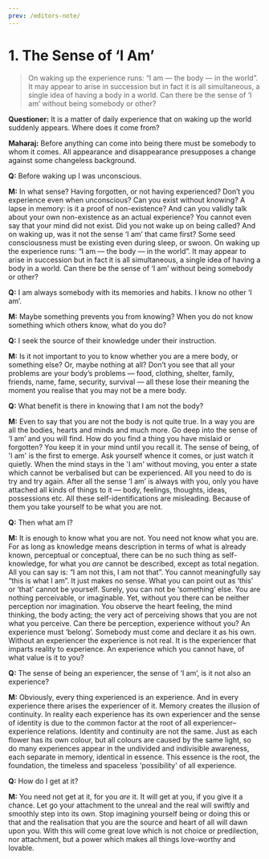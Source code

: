 ```yaml
---
prev: /editors-note/
---
```

# 1. The Sense of ‘I Am’

>On waking up the experience runs: “I am — the body — in the world”. It may appear to arise in succession but in fact it is all simultaneous, a single idea of having a body in a world. Can there be the sense of ‘I am’ without being somebody or other?

**Questioner:** It is a matter of daily experience that on waking up the world suddenly appears. Where does it come from?

**Maharaj:** Before anything can come into being there must be somebody to whom it comes. All appearance and disappearance presupposes a change against some changeless background.

**Q:** Before waking up I was unconscious.

**M:** In what sense? Having forgotten, or not having experienced? Don’t you experience even when unconscious? Can you exist without knowing? A lapse in memory: is it a proof of non-existence? And can you validly talk about your own non-existence as an actual experience? You cannot even say that your mind did not exist. Did you not wake up on being called? And on waking up, was it not the sense ‘I am’ that came first? Some seed consciousness must be existing even during sleep, or swoon. On waking up the experience runs: “I am — the body — in the world”. It may appear to arise in succession but in fact it is all simultaneous, a single idea of having a body in a world. Can there be the sense of ‘I am’ without being somebody or other?

**Q:** I am always somebody with its memories and habits. I know no other ‘I am’.

**M:**  Maybe something prevents you from knowing? When you do not know something which others know, what do you do?

**Q:** I seek the source of their knowledge under their instruction.

**M:** Is it not important to you to know whether you are a mere body, or something else? Or, maybe nothing at all? Don’t you see that all your problems are your body’s problems — food, clothing, shelter, family, friends, name, fame, security, survival — all these lose their meaning the moment you realise that you may not be a mere body.

**Q:** What benefit is there in knowing that I am not the body?

**M:** Even to say that you are not the body is not quite true. In a way you are all the bodies, hearts and minds and much more. Go deep into the sense of ‘I am’ and you will find. How do you find a thing you have mislaid or forgotten? You keep it in your mind until you recall it. The sense of being, of 'I am' is the first to emerge. Ask yourself whence it comes, or just watch it quietly. When the mind stays in the 'I am' without moving, you enter a state which cannot be verbalised but can be experienced. All you need to do is try and try again. After all the sense ‘I am’ is always with you, only you have attached all kinds of things to it — body, feelings, thoughts, ideas, possessions etc. All these self-identifications are misleading. Because of them you take yourself to be what you are not.

**Q:** Then what am I?

**M:** It is enough to know what you are not. You need not know what you are. For as long as knowledge means description in terms of what is already known, perceptual or conceptual, there can be no such thing as self-knowledge, for what you *are* cannot be described, except as total negation. All you can say is: “I am not this, I am not that”. You cannot meaningfully say “this is what I am”. It just makes no sense. What you can point out as ‘this’ or ‘that’ cannot be yourself. Surely, you can not be ‘something’ else. You are nothing perceivable, or imaginable. Yet, without you there can be neither perception nor imagination. You observe the heart feeling, the mind thinking, the body acting; the very act of perceiving shows that you are not what you perceive. Can there be perception, experience without you? An experience must ‘belong’. Somebody must come and declare it as his own. Without an experiencer the experience is not real. It is the experiencer that imparts reality to experience. An experience which you cannot have, of what value is it to you?

**Q:** The sense of being an experiencer, the sense of ‘I am’, is it not also an experience?

**M:** Obviously, every thing experienced is an experience. And in every experience there arises the experiencer of it. Memory creates the illusion of continuity. In reality each experience has its own experiencer and the sense of identity is due to the common factor at the root of all experiencer–experience relations. Identity and continuity are not the same. Just as each flower has its own colour, but all colours are caused by the same light, so do many experiences appear in the undivided and indivisible awareness, each separate in memory, identical in essence. This essence is the root, the foundation, the timeless and spaceless 'possibility' of all experience.

**Q:** How do I get at it?

**M:** You need not get at it, for you *are* it. It will get at you, if you give it a chance. Let go your attachment to the unreal and the real will swiftly and smoothly step into its own. Stop imagining yourself being or doing this or that and the realisation that you are the source and heart of all will dawn upon you. With this will come great love which is not choice or predilection, nor attachment, but a power which makes all things love-worthy and lovable. 